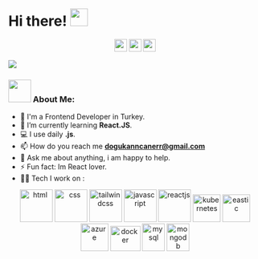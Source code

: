  # Hi there! <img src="https://github.com/TheDudeThatCode/TheDudeThatCode/blob/master/Assets/Hi.gif" width="35" />
<p align="center"><a href="https://twitter.com/dogukanncaner"><img src="https://img.shields.io/badge/twitter-%231DA1F2.svg?&style=for-the-badge&logo=twitter&logoColor=white" height=25></a> <a href="https://www.linkedin.com/in/dogukancaner/"><img src="https://img.shields.io/badge/linkedin-%230077B5.svg?&style=for-the-badge&logo=linkedin&logoColor=white" height=25></a> <a href="https://www.instagram.com/dogukanncaner/"><img src="https://img.shields.io/badge/instagram-%23E4405F.svg?&style=for-the-badge&logo=instagram&logoColor=white" height=25></a> 
</p> 


![](https://camo.githubusercontent.com/992babdffd8c74a1502de375fbdf7e4d54773242/68747470733a2f2f6d656469612e67697068792e636f6d2f6d656469612f53576f536b4e36447854737a71494b4571762f67697068792e676966)

### <img src="https://github.com/TheDudeThatCode/TheDudeThatCode/blob/master/Assets/Developer.gif" width="45" /> About Me:
- 🏦 I'm a Frontend Developer in Turkey. 
- 🌱 I’m currently learning **React.JS**.
- 💻 I use daily **.js**.
- 📫 How do you reach me **dogukanncanerr@gmail.com**
- 💬 Ask me about anything, i am happy to help.
- ⚡ Fun fact: Im React lover.
- 🧑‍💻 Tech I work on :
<p align="center">
      <img src="https://www.vectorlogo.zone/logos/w3_html5/w3_html5-icon.svg" alt="html" width="65" height="65"/> 
      <img src="https://www.vectorlogo.zone/logos/w3_css/w3_css-icon.svg" alt="css" width="65" height="65"/>
      <img src="https://www.vectorlogo.zone/logos/tailwindcss/tailwindcss-icon.svg" alt="tailwindcss" width="65" height="65"/>
      <img src="https://www.vectorlogo.zone/logos/javascript/javascript-icon.svg" alt="javascript" width="65" height="65"/>
      <img src="https://www.vectorlogo.zone/logos/reactjs/reactjs-icon.svg" alt="reactjs" width="65" height="65"/> 
      <img src="https://www.vectorlogo.zone/logos/kubernetes/kubernetes-icon.svg" alt="kubernetes" width="55" height="55"/>
      <img src="https://www.vectorlogo.zone/logos/elastic/elastic-icon.svg" alt="eastic" width="55" height="55"/>
      <img src="https://www.vectorlogo.zone/logos/microsoft_azure/microsoft_azure-icon.svg" alt="azure" width="55" height="55"/>
      <img src="https://www.vectorlogo.zone/logos/docker/docker-official.svg" alt="docker" width="60" height="50"/>
      <img src="https://www.vectorlogo.zone/logos/mysql/mysql-icon.svg" alt="mysql" width="45" height="55"/>
      <img src="https://www.vectorlogo.zone/logos/mongodb/mongodb-icon.svg" alt="mongodb" width="45" height="55"/>
</p>
